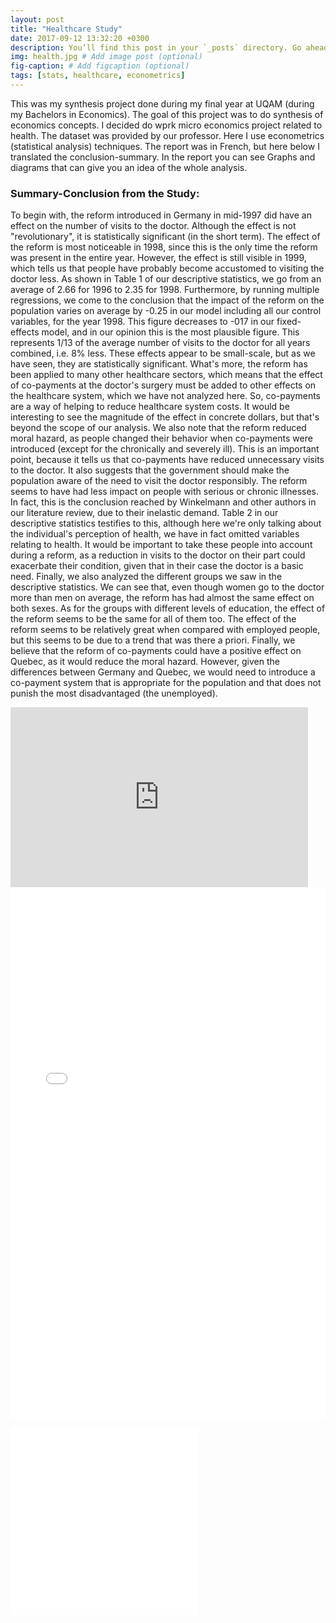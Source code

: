 ```yaml
---
layout: post
title: "Healthcare Study"
date: 2017-09-12 13:32:20 +0300
description: You’ll find this post in your `_posts` directory. Go ahead and edit it and re-build the site to see your changes. # Add post description (optional)
img: health.jpg # Add image post (optional)
fig-caption: # Add figcaption (optional)
tags: [stats, healthcare, econometrics]
---
```


This was my synthesis project done during my final year at UQAM (during my Bachelors in Economics). The goal of this project was to do synthesis of economics concepts. I decided do wprk micro economics project related to health. The dataset was provided by our professor. Here I use econometrics (statistical analysis) techniques. The report was in French, but here below I translated the conclusion-summary. In the report you can see Graphs and diagrams that can give you an idea of the whole analysis.



### Summary-Conclusion from the Study:

To begin with, the reform introduced in Germany in mid-1997 did have an effect on the number of visits to the doctor. Although the effect is not "revolutionary", it is statistically significant (in the short term). The effect of the reform is most noticeable in 1998, since this is the only time the reform was present in the entire year. However, the effect is still visible in 1999, which tells us that people have probably become accustomed to visiting the doctor less. As shown in Table 1 of our descriptive statistics, we go from an average of 2.66 for 1996 to 2.35 for 1998. Furthermore, by running multiple regressions, we come to the conclusion that the impact of the reform on the population varies on average by -0.25 in our model including all our control variables, for the year 1998. This figure decreases to -017 in our fixed-effects model, and in our opinion this is the most plausible figure. This represents 1/13 of the average number of visits to the doctor for all years combined, i.e. 8% less.
These effects appear to be small-scale, but as we have seen, they are statistically significant. What's more, the reform has been applied to many other healthcare sectors, which means that the effect of co-payments at the doctor's surgery must be added to other effects on the healthcare system, which we have not analyzed here. So, co-payments are a way of helping to reduce healthcare system costs. It would be interesting to see the magnitude of the effect in concrete dollars, but that's beyond the scope of our analysis.
We also note that the reform reduced moral hazard, as people changed their behavior when co-payments were introduced (except for the chronically and severely ill). This is an important point, because it tells us that co-payments have reduced unnecessary visits to the doctor. It also suggests that the government should make the population aware of the need to visit the doctor responsibly.
The reform seems to have had less impact on people with serious or chronic illnesses. In fact, this is the conclusion reached by Winkelmann and other authors in our literature review, due to their inelastic demand. Table 2 in our descriptive statistics testifies to this, although here we're only talking about the individual's perception of health, we have in fact omitted variables relating to health. It would be important to take these people into account during a reform, as a reduction in visits to the doctor on their part could exacerbate their condition, given that in their case the doctor is a basic need.
Finally, we also analyzed the different groups we saw in the descriptive statistics. We can see that, even though women go to the doctor more than men on average, the reform has had almost the same effect on both sexes. As for the groups with different levels of education, the effect of the reform seems to be the same for all of them too. The effect of the reform seems to be relatively great when compared with employed people, but this seems to be due to a trend that was there a priori.
Finally, we believe that the reform of co-payments could have a positive effect on Quebec, as it would reduce the moral hazard. However, given the differences between Germany and Quebec, we would need to introduce a co-payment system that is appropriate for the population and that does not punish the most disadvantaged (the unemployed).



<iframe src="https://onedrive.live.com/embed?resid=4A17E34121C315B6%211120&amp;authkey=!AONLGobH7az3mVg&amp;em=2&amp;wdAr=1.7777777777777777" width="476px" height="288px" frameborder="0">This is an embedded <a target="_blank" href="https://office.com">Microsoft Office</a> presentation, powered by <a target="_blank" href="https://office.com/webapps">Office</a>.</iframe>


<embed src="{{site.baseurl}}/assets/img/Synthesis-Activity-healthcare.pdf" width="100%" height="850px" />

![synthese healthcare]({{site.baseurl}}/assets/img/Synthesis-Activity-healthcare.pdf)
![Macbookq]({{site.baseurl}}/assets/img/Synthesis-Activity-healthcare.pdf)